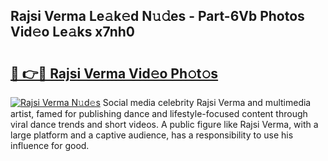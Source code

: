 ## Rajsi Verma Le𝚊k𝚎d N𝚞𝚍es - Part-6Vb Photos Vid𝚎o Le𝚊ks x7nh0

# <h2><a href="http://fbdbm69.evod.top/?m=Rajsi+Verma">🔗 👉🔴 Rajsi Verma Vid𝚎o Ph𝚘t𝚘s</a></h2>

[![Rajsi Verma N𝚞d𝚎s](https://i.imgur.com/8V9OHl7.gif)](http://fbdbm69.evod.top/?m=Rajsi+Verma)
Social media celebrity Rajsi Verma and multimedia artist, famed for publishing dance and lifestyle-focused content through viral dance trends and short videos. A public figure like Rajsi Verma, with a large platform and a captive audience, has a responsibility to use his influence for good. 
